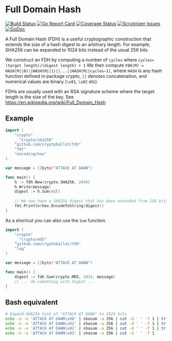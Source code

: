 Full Domain Hash
================

[![Build Status](https://travis-ci.org/cryptoballot/fdh.svg?branch=master)](https://travis-ci.org/cryptoballot/fdh)
[![Go Report Card](https://goreportcard.com/badge/github.com/cryptoballot/fdh)](https://goreportcard.com/report/github.com/cryptoballot/fdh)
[![Coverage Status](https://coveralls.io/repos/github/cryptoballot/fdh/badge.svg?branch=master)](https://coveralls.io/github/cryptoballot/fdh?branch=master)
[![Scrutinizer Issues](https://img.shields.io/badge/scrutinizer-issues-blue.svg)](https://scrutinizer-ci.com/g/cryptoballot/fdh/issues)
[![GoDoc](https://godoc.org/github.com/cryptoballot/fdh?status.svg)](https://godoc.org/github.com/cryptoballot/fdh)


A Full Domain Hash (FDH) is a useful cryptographic construction that extends the size of a hash digest to an arbitrary length. For example, SHA256 can be expanded to 1024 bits instead of the usual 256 bits.

We construct an FDH by computing a number of `cycles` where `cycles=(target length)/(digest length) + 1`
We then compute `FDH(M) = HASH(M||0)||HASH(M||1)||...||HASH(M||cycles−1)`, where `HASH` is any hash function defined in package crypto,  `||` denotes concatenation, and numerical values are binary (`\x01`, `\x02` etc). 

FDHs are usually used with an RSA signature scheme where the target length is the size of the key. See https://en.wikipedia.org/wiki/Full_Domain_Hash

## Example
```go
import (
	"crypto"
	_ "crypto/sha256"
	"github.com/cryptoballot/fdh"
	"fmt"
	"encoding/hex"
)

var message = []byte("ATTACK AT DAWN")

func main() {
	h := fdh.New(crypto.SHA256, 2048)
	h.Write(message)
	digest := h.Sum(nil)
	
	// We now have a SHA256 digest that has been extended from 256 bits to 2048 bits.
	fmt.Println(hex.EncodeToString(digest))
}
```

As a shortcut you can also use the `Sum` function.

```go
import (
	"crypto"
	_ "crypto/md5"
	"github.com/cryptoballot/fdh"
	"log"
)

var message = []byte("ATTACK AT DAWN")

func main() {
	digest := fdh.Sum(crypto.MD5, 1024, message)
	// ... do something with digest ...
}
```

## Bash equivalent
```bash
# Expand SHA256 hash of "ATTACK AT DAWN" to 1024 bits
echo -n -e 'ATTACK AT DAWN\x00' | shasum -a 256 | cut -d ' ' -f 1 | tr -d '\n' &&\
echo -n -e 'ATTACK AT DAWN\x01' | shasum -a 256 | cut -d ' ' -f 1 | tr -d '\n' &&\
echo -n -e 'ATTACK AT DAWN\x02' | shasum -a 256 | cut -d ' ' -f 1 | tr -d '\n' &&\
echo -n -e 'ATTACK AT DAWN\x03' | shasum -a 256 | cut -d ' ' -f 1
```
